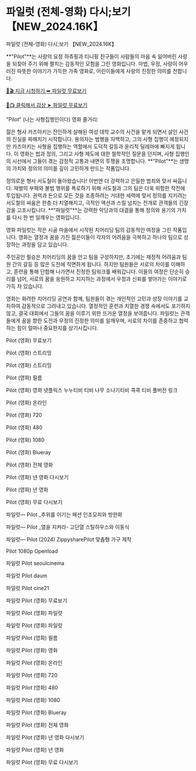 # 파일럿 (전체-영화) 다시;보기 【NEW_2024.16K】
파일럿 (전체-영화) 다시;보기 【NEW_2024.16K】

**"Pilot"**는 사랑의 요정 하츄핑과 티니핑 친구들이 사람들의 마음 속 잃어버린 사랑을 되찾아 주기 위해 펼치는 감동적인 모험을 그린 영화입니다. 마법, 우정, 사랑이 어우러진 따뜻한 이야기가 가득한 가족 영화로, 어린이들에게 사랑의 진정한 의미를 전합니다.

[🔗🎬 지금 시청하기 ➥ 파일럿 무료보기](https://t.co/R7TQaxNlRY)

[🎥📺 클릭해서 감상 ➤ 파일럿 무료보기](https://t.co/R7TQaxNlRY)

"Pilot" (나는 사형집행인이다) 영화 줄거리:

젊은 형사 카즈아키는 잔인하게 살해된 여성 대학 교수의 사건을 맡게 되면서 살인 사건의 진실을 파헤치기 시작합니다. 용의자는 범행을 자백하고, 그의 사형 집행이 예정되지만 카즈아키는 사형을 집행하는 역할에서 도덕적 갈등과 윤리적 딜레마에 빠지게 됩니다. 이 영화는 법과 정의, 그리고 사형 제도에 대한 철학적인 질문을 던지며, 사형 집행인의 시선에서 그들이 겪는 감정적 고통과 내면의 투쟁을 조명합니다. **"Pilot"**는 생명의 가치와 정의의 의미를 깊이 고민하게 만드는 작품입니다.

정의로운 형사 서도철이 돌아왔습니다! 이번엔 더 강력하고 은밀한 범죄와 맞서 싸웁니다. 재벌의 부패와 불법 행위를 폭로하기 위해 서도철과 그의 팀은 더욱 위험한 작전에 투입됩니다. 권력과 돈으로 모든 것을 조종하려는 거대한 세력에 맞서 정의를 지키려는 서도철의 싸움은 한층 더 치열해지고, 극적인 액션과 스릴 넘치는 전개로 관객들의 긴장감을 고조시킵니다. **"파일럿"**는 강력한 악당과의 대결을 통해 정의와 용기의 가치를 다시 한 번 일깨우는 영화입니다.

영화 파일럿는 작은 시골 마을에서 시작된 치어리딩 팀의 감동적인 여정을 그린 작품입니다. 영화는 열정과 꿈을 가진 젊은이들이 각자의 어려움을 극복하고 하나의 팀으로 성장하는 과정을 담고 있습니다.

주인공인 필승은 치어리딩의 꿈을 안고 팀을 구성하지만, 초기에는 재정적 어려움과 팀원 간의 갈등 등 많은 도전에 직면하게 됩니다. 하지만 팀원들은 서로의 차이를 이해하고, 훈련을 통해 단합해 나가면서 진정한 팀워크를 배워갑니다. 이들의 여정은 단순히 승리를 넘어, 서로의 꿈을 응원하고 지지하는 과정에서 우정과 신뢰를 쌓아가는 이야기로 가득 차 있습니다.

영화는 화려한 치어리딩 공연과 함께, 팀원들이 겪는 개인적인 고민과 성장 이야기를 교차하여 감동적으로 그려내고 있습니다. 열정적인 훈련과 치열한 경쟁 속에서도 포기하지 않고, 결국 대회에서 그들의 꿈을 이루기 위한 뜨거운 열정을 보여줍니다. 파일럿는 관객들에게 꿈을 향한 도전과 우정의 진정한 의미를 일깨우며, 서로의 차이를 존중하고 협력하는 힘이 얼마나 중요한지를 상기시킵니다.

Pilot (영화) 무료보기

Pilot (영화) 스트리밍

Pilot (영화) 스트리밍

Pilot (영화) 필름

Pilot (영화) 영화 넷플릭스 누누티비 티비 나무 소나기티비 콕콕 티비 풀버전 링크

Pilot (영화) 온라인

Pilot (영화) 720

Pilot (영화) 480

Pilot (영화) 1080

Pilot (영화) Blueray

Pilot (영화) 전체 영화

Pilot (영화) 년 영화 다시보기

Pilot (영화) 년 영화

Pilot (영화) 무료 다시보기

파일럿— Pilot _추위를 이기는 패션 인조모피와 방한화

파일럿— Pilot _열을 지켜라- 고단열 스틸하우스와 이동식

파일럿— Pilot (2024) ZippysharePilot 맞춤형 가구 제작

Pilot 1080p Openload

파일럿 Pilot seoulcinema

파일럿 Pilot daum

파일럿 Pilot cine21

파일럿 Pilot (영화) 무료보기

파일럿 Pilot (영화) 파일럿

파일럿 Pilot (영화) 파일럿

파일럿 Pilot (영화) 필름

파일럿 Pilot (영화) 영화

파일럿 Pilot (영화) 온라인

파일럿 Pilot (영화) 720

파일럿 Pilot (영화) 480

파일럿 Pilot (영화) 1080

파일럿 Pilot (영화) Blueray

파일럿 Pilot (영화) 전체 영화

파일럿 Pilot (영화) 년 영화 다시보기

파일럿 Pilot (영화) 년 영화

파일럿 Pilot (영화) 무료 다시보기

